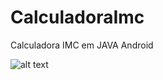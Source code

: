 # CalculadoraImc
Calculadora IMC em JAVA Android

![alt text](https://i.ibb.co/HLSF8d7/Screenshot-2022-03-24-21-21-03-265-br-com-martins-appimc.jpg)
